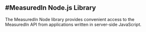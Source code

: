 #MeasuredIn Node.js Library
----
The MeasuredIn Node library provides convenient access to the MeasuredIn API from applications written in server-side JavaScript.